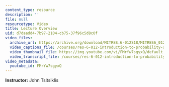 ```yaml
---
content_type: resource
description: ''
file: null
resourcetype: Video
title: Lecture Overview
uid: d7daadd4-7b97-2104-cb75-37f96c5d8c0f
video_files:
  archive_url: https://archive.org/download/MITRES.6-012S18/MITRES6_012S18_L15-01_300k.mp4
  video_captions_file: /courses/res-6-012-introduction-to-probability-spring-2018/4581be577cf85da380c87c22cb9a55aa_FMrYw7sgyxQ.vtt
  video_thumbnail_file: https://img.youtube.com/vi/FMrYw7sgyxQ/default.jpg
  video_transcript_file: /courses/res-6-012-introduction-to-probability-spring-2018/1706b709a1c9d599b0bb31feefea7f22_FMrYw7sgyxQ.pdf
video_metadata:
  youtube_id: FMrYw7sgyxQ
---
```


**Instructor:** John Tsitsiklis